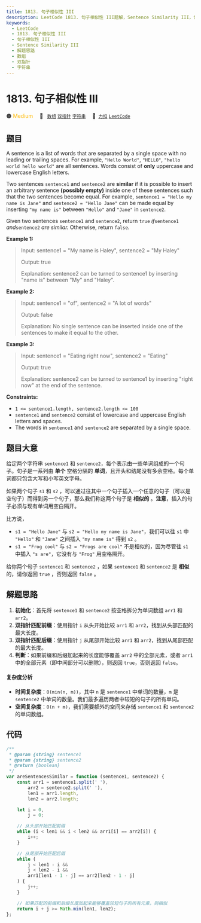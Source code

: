 ```yaml
---
title: 1813. 句子相似性 III
description: LeetCode 1813. 句子相似性 III题解，Sentence Similarity III，包含解题思路、复杂度分析以及完整的 JavaScript 代码实现。
keywords:
  - LeetCode
  - 1813. 句子相似性 III
  - 句子相似性 III
  - Sentence Similarity III
  - 解题思路
  - 数组
  - 双指针
  - 字符串
---
```


# 1813. 句子相似性 III

🟠 <font color=#ffb800>Medium</font>&emsp; 🔖&ensp; [`数组`](/tag/array.md) [`双指针`](/tag/two-pointers.md) [`字符串`](/tag/string.md)&emsp; 🔗&ensp;[`力扣`](https://leetcode.cn/problems/sentence-similarity-iii) [`LeetCode`](https://leetcode.com/problems/sentence-similarity-iii)

## 题目

A sentence is a list of words that are separated by a single space with no
leading or trailing spaces. For example, `"Hello World"`, `"HELLO"`, `"hello
world hello world"` are all sentences. Words consist of **only** uppercase and
lowercase English letters.

Two sentences `sentence1` and `sentence2` are **similar** if it is possible to
insert an arbitrary sentence **(possibly empty)** inside one of these
sentences such that the two sentences become equal. For example, `sentence1 =
"Hello my name is Jane"` and `sentence2 = "Hello Jane"` can be made equal by
inserting `"my name is"` between `"Hello"` and `"Jane"` in `sentence2`.

Given two sentences `sentence1` and `sentence2`, return `true` _if_`sentence1`
_and_`sentence2` _are similar._ Otherwise, return `false`.

**Example 1:**

> Input: sentence1 = "My name is Haley", sentence2 = "My Haley"
>
> Output: true
>
> Explanation: sentence2 can be turned to sentence1 by inserting "name is" between "My" and "Haley".

**Example 2:**

> Input: sentence1 = "of", sentence2 = "A lot of words"
>
> Output: false
>
> Explanation: No single sentence can be inserted inside one of the sentences to make it equal to the other.

**Example 3:**

> Input: sentence1 = "Eating right now", sentence2 = "Eating"
>
> Output: true
>
> Explanation: sentence2 can be turned to sentence1 by inserting "right now" at the end of the sentence.

**Constraints:**

- `1 <= sentence1.length, sentence2.length <= 100`
- `sentence1` and `sentence2` consist of lowercase and uppercase English letters and spaces.
- The words in `sentence1` and `sentence2` are separated by a single space.

## 题目大意

给定两个字符串 `sentence1` 和 `sentence2`，每个表示由一些单词组成的一个句子。句子是一系列由 **单个** 空格分隔的 **单词**，且开头和结尾没有多余空格。每个单词都只包含大写和小写英文字母。

如果两个句子 `s1` 和 `s2` ，可以通过往其中一个句子插入一个任意的句子（可以是空句子）而得到另一个句子，那么我们称这两个句子是 **相似的** 。**注意**，插入的句子必须与现有单词用空白隔开。

比方说，

- `s1 = "Hello Jane"` 与 `s2 = "Hello my name is Jane"`，我们可以往 `s1` 中 `"Hello"` 和 `"Jane"` 之间插入 `"my name is"` 得到 `s2` 。
- `s1 = "Frog cool"` 与 `s2 = "Frogs are cool"` 不是相似的，因为尽管往 `s1` 中插入 `"s are"`，它没有与 `"Frog"` 用空格隔开。

给你两个句子 `sentence1` 和 `sentence2` ，如果 `sentence1` 和 `sentence2` 是 **相似** 的，请你返回 `true` ，否则返回 `false` 。

## 解题思路

1. **初始化**：首先将 `sentence1` 和 `sentence2` 按空格拆分为单词数组 `arr1` 和 `arr2`。
2. **双指针匹配前缀**：使用指针 `i` 从头开始比较 `arr1` 和 `arr2`，找到从头部匹配的最大长度。
3. **双指针匹配后缀**：使用指针 `j` 从尾部开始比较 `arr1` 和 `arr2`，找到从尾部匹配的最大长度。
4. **判断**：如果前缀和后缀加起来的长度能够覆盖 `arr2` 中的全部元素，或者 `arr1` 中的全部元素（即中间部分可以删除），则返回 `true`，否则返回 `false`。

#### 复杂度分析

- **时间复杂度**：`O(min(n, m))`，其中 `n` 是 `sentence1` 中单词的数量，`m` 是 `sentence2` 中单词的数量。我们最多遍历两者中较短的句子的所有单词。
- **空间复杂度**：`O(n + m)`，我们需要额外的空间来存储 `sentence1` 和 `sentence2` 的单词数组。

## 代码

```javascript
/**
 * @param {string} sentence1
 * @param {string} sentence2
 * @return {boolean}
 */
var areSentencesSimilar = function (sentence1, sentence2) {
	const arr1 = sentence1.split(' '),
		arr2 = sentence2.split(' '),
		len1 = arr1.length,
		len2 = arr2.length;

	let i = 0,
		j = 0;

	// 从头部开始匹配前缀
	while (i < len1 && i < len2 && arr1[i] == arr2[i]) {
		i++;
	}

	// 从尾部开始匹配后缀
	while (
		j < len1 - i &&
		j < len2 - i &&
		arr1[len1 - 1 - j] == arr2[len2 - 1 - j]
	) {
		j++;
	}

	// 如果匹配的前缀和后缀长度加起来能够覆盖较短句子的所有元素，则相似
	return i + j >= Math.min(len1, len2);
};
```

